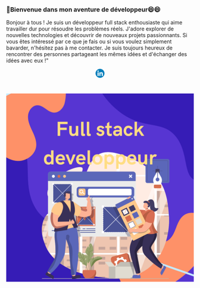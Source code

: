 ### 👋Bienvenue dans mon aventure de développeur😄😄
Bonjour à tous ! Je suis un développeur full stack enthousiaste qui aime travailler dur pour résoudre les problèmes réels. J'adore explorer de nouvelles technologies et découvrir de nouveaux projets passionnants. Si vous êtes intéressé par ce que je fais ou si vous voulez simplement bavarder, n'hésitez pas à me contacter. Je suis toujours heureux de rencontrer des personnes partageant les mêmes idées et d'échanger des idées avec eux !"

<p align="center">
  <a href="https://www.linkedin.com/in/nadine-mayang-ambassa-115a34253lipi=urn%3Ali%3Apage%3Ad_flagship3_profile_view_base_contact_details%3B%2F69bgE68QPO57RHL9nLQsA%3D%3D"><img height="24" src="https://github.com/nadinemayang/nadinemayang/blob/main/LinkedIn_icon_circle.svg.png"></a>
</p>


# ![nadinemayang](https://github.com/nadinemayang/nadinemayang/blob/main/Web%20Design%20Illustration%20Instagram%20posts.png)

